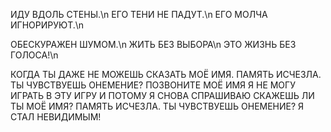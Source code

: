 ИДУ ВДОЛЬ СТЕНЫ.\n
ЕГО ТЕНИ НЕ ПАДУТ.\n
ЕГО МОЛЧА ИГНОРИРУЮТ.\n

ОБЕСКУРАЖЕН ШУМОМ.\n
ЖИТЬ БЕЗ ВЫБОРА\n
ЭТО ЖИЗНЬ БЕЗ ГОЛОСА!\n

КОГДА ТЫ ДАЖЕ НЕ МОЖЕШЬ СКАЗАТЬ МОЁ ИМЯ.
ПАМЯТЬ ИСЧЕЗЛА. ТЫ ЧУВСТВУЕШЬ ОНЕМЕНИЕ?
ПОЗВОНИТЕ МОЁ ИМЯ
Я НЕ МОГУ ИГРАТЬ В ЭТУ ИГРУ И ПОТОМУ Я СНОВА СПРАШИВАЮ
СКАЖЕШЬ ЛИ ТЫ МОЁ ИМЯ?
ПАМЯТЬ ИСЧЕЗЛА. ТЫ ЧУВСТВУЕШЬ ОНЕМЕНИЕ?
Я СТАЛ НЕВИДИМЫМ!
